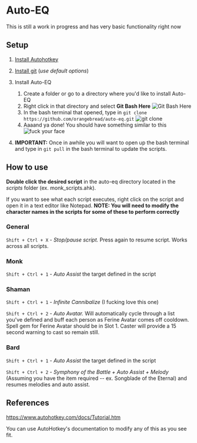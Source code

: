 # Auto-EQ

This is still a work in progress and has very basic functionality right now

## Setup

1. [Install Autohotkey](https://www.autohotkey.com/)

2. [Install git](https://git-scm.com/download/win) (*use default options*)

3. Install Auto-EQ
   1. Create a folder or go to a directory where you'd like to install Auto-EQ
   2. Right click in that directory and select **Git Bash Here** ![Git Bash Here](https://i.imgur.com/2rczvyb.png)
   3. In the bash terminal that opened, type in `git clone https://github.com/orangebread/auto-eq.git` ![git clone](https://i.imgur.com/zQ6og5a.png)
   4. Aaaand ya done! You should have something similar to this ![fuck your face](https://i.imgur.com/EzJ3H1l.png)

4. **IMPORTANT:** Once in awhile you will want to open up the bash terminal and type in `git pull` in the bash terminal to update the scripts.

## How to use

**Double click the desired script** in the auto-eq directory located in the *scripts* folder (ex. monk_scripts.ahk).

If you want to see what each script executes, right click on the script and open it in a text editor like Notepad. **NOTE: You will need to modify the character names in the scripts for some of these to perform correctly**

### General
`Shift + Ctrl + X` - _Stop/pause script._ Press again to resume script. Works across all scripts.

### Monk

`Shift + Ctrl + 1` - _Auto Assist_ the target defined in the script

### Shaman

`Shift + Ctrl + 1` - _Infinite Cannibalize_ (I fucking love this one)

`Shift + Ctrl + 2` - _Auto Avatar._ Will automatically cycle through a list you've defined and buff each person as Ferine Avatar comes off cooldown. Spell gem for Ferine Avatar should be in Slot 1. Caster will provide a 15 second warning to cast so remain still.

### Bard

`Shift + Ctrl + 1` - _Auto Assist_ the target defined in the script

`Shift + Ctrl + 2` - _Symphony of the Battle + Auto Assist + Melody_ (Assuming you have the item required -- ex. Songblade of the Eternal) and resumes melodies and auto assist.

## References
https://www.autohotkey.com/docs/Tutorial.htm

You can use AutoHotkey's documentation to modify any of this as you see fit. 
